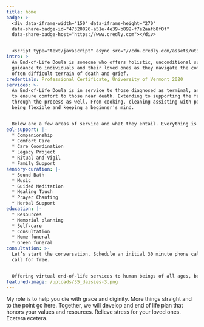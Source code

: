 ```yaml
---
title: home
badge: >-
  <div data-iframe-width="150" data-iframe-height="270"
  data-share-badge-id="47320826-a51e-4e39-b892-f7e2aafb8f0f"
  data-share-badge-host="https://www.credly.com"></div>


  <script type="text/javascript" async src="//cdn.credly.com/assets/utilities/embed.js"></script>
intro: >
  An End-of-Life Doula is someone who offers holistic, unconditional support and
  guidance to individuals and their loved ones as they navigate the complex and
  often difficult terrain of death and grief.
credentials: Professional Certificate, University of Vermont 2020
services: >-
  An End-of-Life Doula is in service to those diagnosed as terminal, and works
  to ensure comfort to those near death. Extending to supporting the family
  through the process as well. From cooking, cleaning assisting with paper work,
  being flexible and keeping a beginner's mind.


  Below are a few areas of service and what they entail. Everything is in response to the individual's needs. A doula aids in finishing the last chapter of one’s life.
eol-support: |-
  * Companionship
  * Comfort Care
  * Care Coordination
  * Legacy Project
  * Ritual and Vigil
  * Family Support
sensory-curation: |-
  * Sound Bath
  * Music
  * Guided Meditation
  * Healing Touch
  * Prayer Chanting
  * Herbal Support
education: |-
  * Resources
  * Memorial planning
  * Self-care
  * Consultation
  * Home-funeral
  * Green funeral
consultation: >-
  Let’s start the conversation. Schedule an initial 30 minute phone call or Zoom
  call for free.   


  Offering virtual end-of-life services to human beings of all ages, beliefs, and life expressions.
featured-image: /uploads/35_daisies-3.png
---
```

My role is to help you die with grace and diginity. More things straight and to the point go here. Together, we will develop and end of life plan that honors your values and resources. Relieve stress for your loved ones. Ecetera ecetera.

